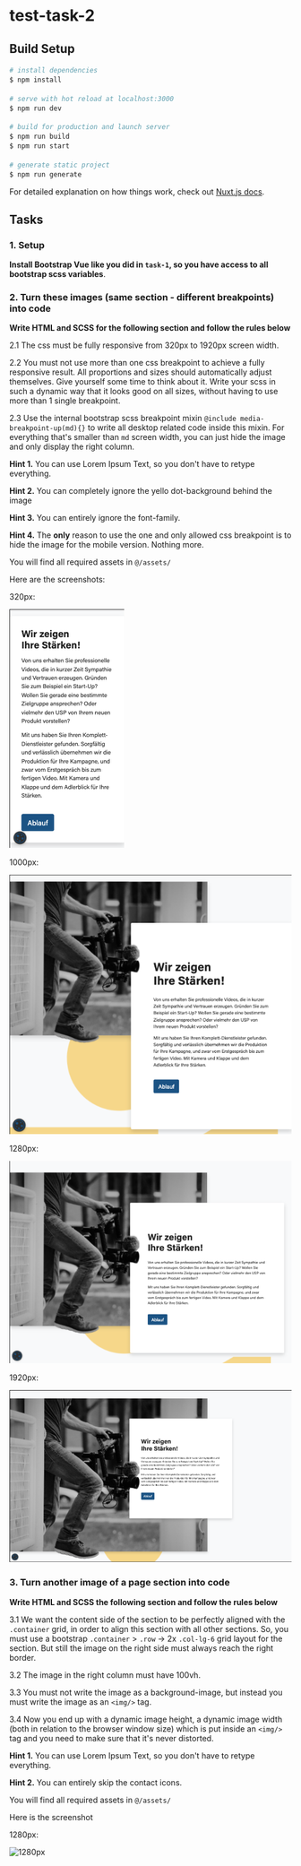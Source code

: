 # test-task-2

## Build Setup

```bash
# install dependencies
$ npm install

# serve with hot reload at localhost:3000
$ npm run dev

# build for production and launch server
$ npm run build
$ npm run start

# generate static project
$ npm run generate
```

For detailed explanation on how things work, check out [Nuxt.js docs](https://nuxtjs.org).

## Tasks

### 1. Setup

**Install Bootstrap Vue like you did in `task-1`, so you have access to all bootstrap scss variables**.

### 2. Turn these images (same section - different breakpoints) into code

**Write HTML and SCSS for the following section and follow the rules below**

2.1 The css must be fully responsive from 320px to 1920px screen width.

2.2 You must not use more than one css breakpoint to achieve a fully responsive result. All proportions and sizes should automatically adjust themselves. Give yourself some time to think about it. Write your scss in such a dynamic way that it looks good on all sizes, without having to use more than 1 single breakpoint.

2.3 Use the internal bootstrap scss breakpoint mixin `@include media-breakpoint-up(md){}` to write all desktop related code inside this mixin. For everything that's smaller than `md` screen width, you can just hide the image and only display the right column.

**Hint 1.** You can use Lorem Ipsum Text, so you don't have to retype everything.

**Hint 2.** You can completely ignore the yello dot-background behind the image

**Hint 3.** You can entirely ignore the font-family.

**Hint 4.** The **only** reason to use the one and only allowed css breakpoint is to hide the image for the mobile version. Nothing more.

You will find all required assets in `@/assets/`

Here are the screenshots:

320px:

![320px](./screenshots/task-2/320px.png)

1000px:

![1000px](./screenshots/task-2/1000px.png)

1280px:

![1280px](./screenshots/task-2/1280px.png)

1920px:

![1920px](./screenshots/task-2/1920px.png)

### 3. Turn another image of a page section into code

**Write HTML and SCSS the following section and follow the rules below**

3.1 We want the content side of the section to be perfectly aligned with the `.container` grid, in order to align this section with all other sections. So, you must use a bootstrap `.container` > `.row` -> 2x `.col-lg-6` grid layout for the section. But still the image on the right side must always reach the right border.

3.2 The image in the right column must have 100vh.

3.3 You must not write the image as a background-image, but instead you must write the image as an `<img/>` tag.

3.4 Now you end up with a dynamic image height, a dynamic image width (both in relation to the browser window size) which is put inside an `<img/>` tag and you need to make sure that it's never distorted.

**Hint 1.** You can use Lorem Ipsum Text, so you don't have to retype everything.

**Hint 2.** You can entirely skip the contact icons.

You will find all required assets in `@/assets/`

Here is the screenshot

1280px:

![1280px](./screenshots/task-1/1280px.png)
